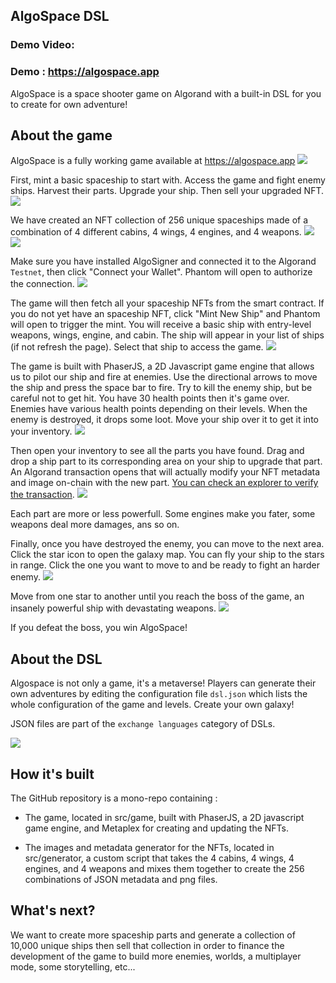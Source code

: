 ## AlgoSpace DSL

### Demo Video:

### Demo : https://algospace.app

AlgoSpace is a space shooter game on Algorand with a built-in DSL for you to create for own adventure!

## About the game

AlgoSpace is a fully working game available at https://algospace.app
![](https://algospace.app/assets/screenshots/level-1.png)

First, mint a basic spaceship to start with. Access the game and fight enemy ships. Harvest their parts. Upgrade your ship. Then sell your upgraded NFT.
![](https://algospace.app/assets/screenshots/present-model.png)

We have created an NFT collection of 256 unique spaceships made of a combination of 4 different cabins, 4 wings, 4 engines, and 4 weapons.
![](https://algospace.app/assets/screenshots/present-parts.png)
![](https://algospace.app/assets/screenshots/present-possibilities.png)

Make sure you have installed AlgoSigner and connected it to the Algorand `Testnet`, then click "Connect your Wallet". Phantom will open to authorize the connection.
![](https://algospace.app/assets/bg-home.png)

The game will then fetch all your spaceship NFTs from the smart contract. If you do not yet have an spaceship NFT, click "Mint New Ship" and Phantom will open to trigger the mint. You will receive a basic ship with entry-level weapons, wings, engine, and cabin. The ship will appear in your list of ships (if not refresh the page). Select that ship to access the game.
![](https://algospace.app/assets/screenshots/select-ship-2.png)

The game is built with PhaserJS, a 2D Javascript game engine that allows us to pilot our ship and fire at enemies. Use the directional arrows to move the ship and press the space bar to fire. Try to kill the enemy ship, but be careful not to get hit. You have 30 health points then it's game over. Enemies have various health points depending on their levels. When the enemy is destroyed, it drops some loot. Move your ship over it to get it into your inventory.
![](https://algospace.app/assets/screenshots/level-2.png)

Then open your inventory to see all the parts you have found. Drag and drop a ship part to its corresponding area on your ship to upgrade that part. An Algorand transaction opens that will actually modify your NFT metadata and image on-chain with the new part. [You can check an explorer to verify the transaction](https://goalseeker.purestake.io/algorand/testnet/asset/105514915).
![](https://algospace.app/assets/screenshots/inventory.png)

Each part are more or less powerfull. Some engines make you fater, some weapons deal more damages, ans so on.

Finally, once you have destroyed the enemy, you can move to the next area. Click the star icon to open the galaxy map. You can fly your ship to the stars in range. Click the one you want to move to and be ready to fight an harder enemy.
![](https://algospace.app/assets/screenshots/map.png)

Move from one star to another until you reach the boss of the game, an insanely powerful ship with devastating weapons.
![](https://algospace.app/assets/screenshots/level-4.png)

If you defeat the boss, you win AlgoSpace!

## About the DSL

Algospace is not only a game, it's a metaverse! Players can generate their own adventures by editing the configuration file `dsl.json` which lists the whole configuration of the game and levels. Create your own galaxy!

JSON files are part of the `exchange languages` category of DSLs.

![](https://algospace.app/assets/screenshots/code2.png)

## How it's built

The GitHub repository is a mono-repo containing :

- The game, located in src/game, built with PhaserJS, a 2D javascript game engine, and Metaplex for creating and updating the NFTs.

- The images and metadata generator for the NFTs, located in src/generator, a custom script that takes the 4 cabins, 4 wings, 4 engines, and 4 weapons and mixes them together to create the 256 combinations of JSON metadata and png files.

## What's next?

We want to create more spaceship parts and generate a collection of 10,000 unique ships then sell that collection in order to finance the development of the game to build more enemies, worlds, a multiplayer mode, some storytelling, etc...
